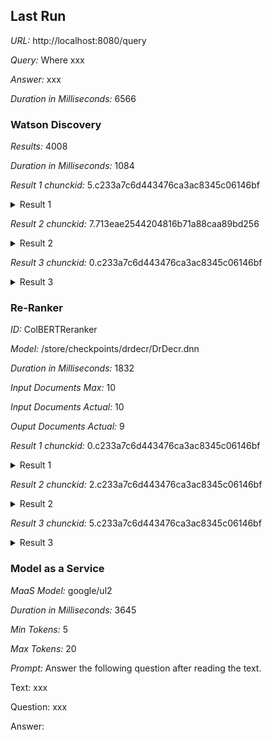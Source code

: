 ## Last Run

*URL:* http://localhost:8080/query

*Query:* Where xxx

*Answer:* xxx

*Duration in Milliseconds:* 6566


### Watson Discovery

*Results:* 4008

*Duration in Milliseconds:* 1084

*Result 1 chunckid:* 5.c233a7c6d443476ca3ac8345c06146bf

<details><summary>Result 1</summary> xxx</details>

*Result 2 chunckid:* 7.713eae2544204816b71a88caa89bd256

<details><summary>Result 2</summary> xxx</details>

*Result 3 chunckid:* 0.c233a7c6d443476ca3ac8345c06146bf

<details><summary>Result 3</summary> xxx</details>


### Re-Ranker

*ID:* ColBERTReranker

*Model:* /store/checkpoints/drdecr/DrDecr.dnn

*Duration in Milliseconds:* 1832

*Input Documents Max:* 10

*Input Documents Actual:* 10

*Ouput Documents Actual:* 9

*Result 1 chunckid:* 0.c233a7c6d443476ca3ac8345c06146bf

<details><summary>Result 1</summary> xxx</details>

*Result 2 chunckid:* 2.c233a7c6d443476ca3ac8345c06146bf

<details><summary>Result 2</summary> xxx</details>

*Result 3 chunckid:* 5.c233a7c6d443476ca3ac8345c06146bf

<details><summary>Result 3</summary>xxx</details>


### Model as a Service

*MaaS Model:* google/ul2

*Duration in Milliseconds:* 3645

*Min Tokens:* 5

*Max Tokens:* 20

*Prompt:* Answer the following question after reading the text.

Text: xxx

Question: xxx

Answer:

